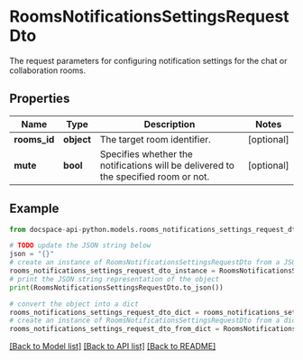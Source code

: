 # RoomsNotificationsSettingsRequestDto
The request parameters for configuring notification settings for the chat or collaboration rooms.

## Properties

Name | Type | Description | Notes
------------ | ------------- | ------------- | -------------
**rooms_id** | **object** | The target room identifier. | [optional] 
**mute** | **bool** | Specifies whether the notifications will be delivered to the specified room or not. | [optional] 

## Example

```python
from docspace-api-python.models.rooms_notifications_settings_request_dto import RoomsNotificationsSettingsRequestDto

# TODO update the JSON string below
json = "{}"
# create an instance of RoomsNotificationsSettingsRequestDto from a JSON string
rooms_notifications_settings_request_dto_instance = RoomsNotificationsSettingsRequestDto.from_json(json)
# print the JSON string representation of the object
print(RoomsNotificationsSettingsRequestDto.to_json())

# convert the object into a dict
rooms_notifications_settings_request_dto_dict = rooms_notifications_settings_request_dto_instance.to_dict()
# create an instance of RoomsNotificationsSettingsRequestDto from a dict
rooms_notifications_settings_request_dto_from_dict = RoomsNotificationsSettingsRequestDto.from_dict(rooms_notifications_settings_request_dto_dict)
```
[[Back to Model list]](../README.md#documentation-for-models) [[Back to API list]](../README.md#documentation-for-api-endpoints) [[Back to README]](../README.md)


